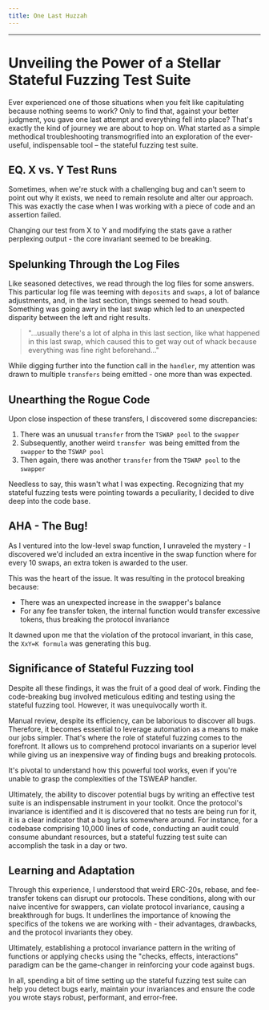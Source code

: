 ```yaml
---
title: One Last Huzzah
---
```




---

# Unveiling the Power of a Stellar Stateful Fuzzing Test Suite

Ever experienced one of those situations when you felt like capitulating because nothing seems to work? Only to find that, against your better judgment, you gave one last attempt and everything fell into place? That's exactly the kind of journey we are about to hop on. What started as a simple methodical troubleshooting transmogrified into an exploration of the ever-useful, indispensable tool – the stateful fuzzing test suite.

## EQ. X vs. Y Test Runs

Sometimes, when we're stuck with a challenging bug and can't seem to point out why it exists, we need to remain resolute and alter our approach. This was exactly the case when I was working with a piece of code and an assertion failed.

Changing our test from X to Y and modifying the stats gave a rather perplexing output - the core invariant seemed to be breaking.

## Spelunking Through the Log Files

Like seasoned detectives, we read through the log files for some answers. This particular log file was teeming with `deposits` and `swaps`, a lot of balance adjustments, and, in the last section, things seemed to head south. Something was going awry in the last swap which led to an unexpected disparity between the left and right results.

> "...usually there's a lot of alpha in this last section, like what happened in this last swap, which caused this to get way out of whack because everything was fine right beforehand..."

While digging further into the function call in the `handler`, my attention was drawn to multiple `transfers` being emitted - one more than was expected.

## Unearthing the Rogue Code

Upon close inspection of these transfers, I discovered some discrepancies:

1. There was an unusual `transfer` from the `TSWAP pool` to the `swapper`
2. Subsequently, another weird `transfer `was being emitted from the `swapper` to the `TSWAP pool`
3. Then again, there was another `transfer` from the `TSWAP pool` to the `swapper`

Needless to say, this wasn't what I was expecting. Recognizing that my stateful fuzzing tests were pointing towards a peculiarity, I decided to dive deep into the code base.

## AHA - The Bug!

As I ventured into the low-level swap function, I unraveled the mystery - I discovered we'd included an extra incentive in the swap function where for every 10 swaps, an extra token is awarded to the user.

This was the heart of the issue. It was resulting in the protocol breaking because:

- There was an unexpected increase in the swapper's balance
- For any fee transfer token, the internal function would transfer excessive tokens, thus breaking the protocol invariance

It dawned upon me that the violation of the protocol invariant, in this case, the `XxY=K formula` was generating this bug.

## Significance of Stateful Fuzzing tool

Despite all these findings, it was the fruit of a good deal of work. Finding the code-breaking bug involved meticulous editing and testing using the stateful fuzzing tool. However, it was unequivocally worth it.

Manual review, despite its efficiency, can be laborious to discover all bugs. Therefore, it becomes essential to leverage automation as a means to make our jobs simpler. That's where the role of stateful fuzzing comes to the forefront. It allows us to comprehend protocol invariants on a superior level while giving us an inexpensive way of finding bugs and breaking protocols.

It's pivotal to understand how this powerful tool works, even if you're unable to grasp the complexities of the TSWEAP handler.

Ultimately, the ability to discover potential bugs by writing an effective test suite is an indispensable instrument in your toolkit. Once the protocol's invariance is identified and it is discovered that no tests are being run for it, it is a clear indicator that a bug lurks somewhere around. For instance, for a codebase comprising 10,000 lines of code, conducting an audit could consume abundant resources, but a stateful fuzzing test suite can accomplish the task in a day or two.

## Learning and Adaptation

Through this experience, I understood that weird ERC-20s, rebase, and fee-transfer tokens can disrupt our protocols. These conditions, along with our naive incentive for swappers, can violate protocol invariance, causing a breakthrough for bugs. It underlines the importance of knowing the specifics of the tokens we are working with - their advantages, drawbacks, and the protocol invariants they obey.

Ultimately, establishing a protocol invariance pattern in the writing of functions or applying checks using the "checks, effects, interactions" paradigm can be the game-changer in reinforcing your code against bugs.

In all, spending a bit of time setting up the stateful fuzzing test suite can help you detect bugs early, maintain your invariances and ensure the code you wrote stays robust, performant, and error-free.
